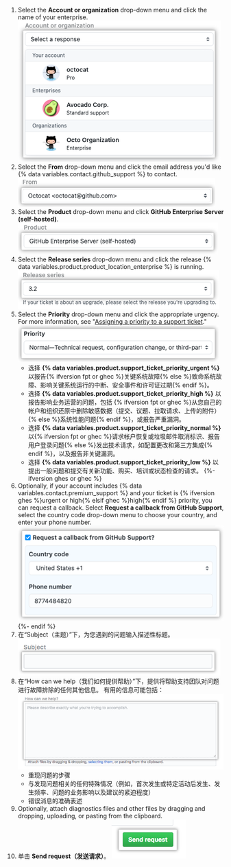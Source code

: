 1. Select the **Account or organization** drop-down menu and click the name of your enterprise. ![Account field](/assets/images/help/support/account-field.png)
1. Select the **From** drop-down menu and click the email address you'd like {% data variables.contact.github_support %} to contact. ![电子邮件字段](/assets/images/help/support/from-field.png)
1. Select the **Product** drop-down menu and click **GitHub Enterprise Server (self-hosted)**. ![Product field](/assets/images/help/support/product-field.png)
1. Select the **Release series** drop-down menu and click the release {% data variables.product.product_location_enterprise %} is running. ![Release field](/assets/images/help/support/release-field.png)
1. Select the **Priority** drop-down menu and click the appropriate urgency. For more information, see "[Assigning a priority to a support ticket](/admin/enterprise-support/overview/about-github-enterprise-support#assigning-a-priority-to-a-support-ticket)." ![Priority field](/assets/images/help/support/priority-field.png)
    - 选择 **{% data variables.product.support_ticket_priority_urgent %}** 以报告{% ifversion fpt or ghec %}关键系统故障{% else %}致命系统故障、影响关键系统运行的中断、安全事件和许可证过期{% endif %}。
    - 选择 **{% data variables.product.support_ticket_priority_high %}** 以报告影响业务运营的问题，包括 {% ifversion fpt or ghec %}从您自己的帐户和组织还原中删除敏感数据（提交、议题、拉取请求、上传的附件）{% else %}系统性能问题{% endif %}，或报告严重漏洞。
    - 选择 **{% data variables.product.support_ticket_priority_normal %}** 以{% ifversion fpt or ghec %}请求帐户恢复或垃圾邮件取消标识、报告用户登录问题{% else %}发出技术请求，如配置更改和第三方集成{% endif %}，以及报告非关键漏洞。
    - 选择 **{% data variables.product.support_ticket_priority_low %}** 以提出一般问题和提交有关新功能、购买、培训或状态检查的请求。
{%- ifversion ghes or ghec %}
1. Optionally, if your account includes {% data variables.contact.premium_support %} and your ticket is {% ifversion ghes %}urgent or high{% elsif ghec %}high{% endif %} priority, you can request a callback. Select **Request a callback from GitHub Support**, select the country code drop-down menu to choose your country, and enter your phone number. ![Request callback option](/assets/images/help/support/request-callback.png)
{%- endif %}
1. 在“Subject（主题）”下，为您遇到的问题输入描述性标题。 ![主题字段](/assets/images/help/support/subject-field.png)
5. 在“How can we help（我们如何提供帮助）”下，提供将帮助支持团队对问题进行故障排除的任何其他信息。 有用的信息可能包括： ![我们如何提供帮助字段](/assets/images/help/support/how-can-we-help-field.png)
    - 重现问题的步骤
    - 与发现问题相关的任何特殊情况（例如，首次发生或特定活动后发生、发生频率、问题的业务影响以及建议的紧迫程度）
    - 错误消息的准确表述
6. Optionally, attach diagnostics files and other files by dragging and dropping, uploading, or pasting from the clipboard.
7. 单击 **Send request（发送请求）**。 ![发送请求按钮](/assets/images/help/support/send-request-button.png)